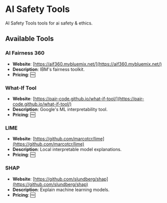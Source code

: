 # AI Safety Tools

AI Safety Tools tools for ai safety & ethics.

## Available Tools

### AI Fairness 360
- **Website**: [https://aif360.mybluemix.net/](https://aif360.mybluemix.net/)
- **Description**: IBM's fairness toolkit.
- **Pricing**: 🆓

### What-If Tool
- **Website**: [https://pair-code.github.io/what-if-tool/](https://pair-code.github.io/what-if-tool/)
- **Description**: Google's ML interpretability tool.
- **Pricing**: 🆓

### LIME
- **Website**: [https://github.com/marcotcr/lime](https://github.com/marcotcr/lime)
- **Description**: Local interpretable model explanations.
- **Pricing**: 🆓

### SHAP
- **Website**: [https://github.com/slundberg/shap](https://github.com/slundberg/shap)
- **Description**: Explain machine learning models.
- **Pricing**: 🆓


